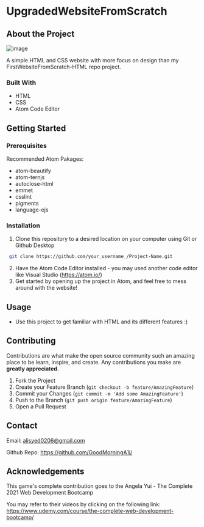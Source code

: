 # UpgradedWebsiteFromScratch 

## About the Project

![image](https://user-images.githubusercontent.com/52847195/113433170-b4170e80-93ac-11eb-92b8-36c8ccea8865.png)

A simple HTML and CSS website with more focus on design than my FirstWebsiteFromScratch-HTML repo project.

### Built With

- HTML
- CSS
- Atom Code Editor

## Getting Started

### Prerequisites

Recommended Atom Pakages:
- atom-beautify
- atom-ternjs
- autoclose-html
- emmet
- csslint
- pigments
- language-ejs

### Installation

1. Clone this repository to a desired location on your computer using Git or Github Desktop
  ```sh
   git clone https://github.com/your_username_/Project-Name.git
   ``` 
 2. Have the Atom Code Editor installed - you may used another code editor like Visual Studio (https://atom.io/)
 3. Get started by opening up the project in Atom, and feel free to mess around with the website!

## Usage

- Use this project to get familiar with HTML and its different features :)

## Contributing

Contributions are what make the open source community such an amazing place to be learn, inspire, and create. Any contributions you make are **greatly appreciated**.

1. Fork the Project
2. Create your Feature Branch (`git checkout -b feature/AmazingFeature`)
3. Commit your Changes (`git commit -m 'Add some AmazingFeature'`)
4. Push to the Branch (`git push origin feature/AmazingFeature`)
5. Open a Pull Request

## Contact

Email: alisyed0206@gmail.com

Github Repo: https://github.com/GoodMorningA1i/

## Acknowledgements

This game's complete contribution goes to the Angela Yui - The Complete 2021 Web Development Bootcamp

You may refer to their videos by clicking on the following link: https://www.udemy.com/course/the-complete-web-development-bootcamp/
